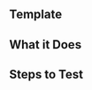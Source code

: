 ## Template

## What it Does

<!-- Does it add a new feature? Does it fix a bug? -->

## Steps to Test

<!-- All changes should have automated tests when feasible. -->

<!-- Does running this require any special setup or dependencies? -->

<!-- Are there new datasets or models that need to be checked in? -->

<!-- Update README with instructions -->

